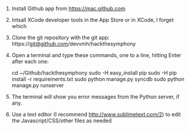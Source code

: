1) Install Github app from https://mac.github.com

2) Intsall XCode developer tools in the App Store or in XCode, I forget which

4) Clone the git repository with the git app: https://git@github.com/devvmh/hackthesymphony

5) Open a terminal and type these commands, one to a line, hitting Enter after each one:

    cd ~/Github/hackthesymphony
    sudo -H easy_install pip
    sudo -H pip install -r requirements.txt
    sudo python manage.py syncdb
    sudo python manage.py runserver

6) The terminal will show you error messages from the Python server, if any.

7) Use a text editor (I recommend http://www.sublimetext.com/2) to edit the Javascript/CSS/other files as needed
